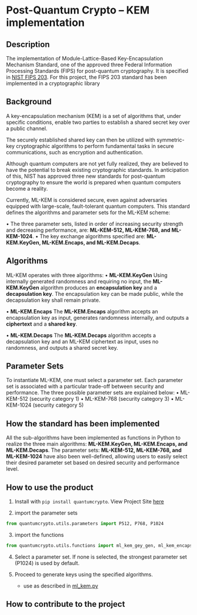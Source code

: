 
# Post-Quantum Crypto – KEM implementation

## Description
The implementation of Module-Lattice-Based Key-Encapsulation Mechanism Standard, one of the approved three Federal Information Processing Standards (FIPS) for post-quantum cryptography. 
It is specified in [NIST FIPS 203](https://csrc.nist.gov/pubs/fips/203/final).
For this project, the FIPS 203 standard has been implemented in a cryptographic library



## Background
A key-encapsulation mechanism (KEM) is a set of algorithms that, under specific conditions, enable two parties to establish a shared secret key over a public channel.

The securely established shared key can then be utilized with symmetric-key cryptographic algorithms to perform fundamental tasks in secure communications, such as encryption and authentication.

Although quantum computers are not yet fully realized, they are believed to have the potential to break existing cryptographic standards. In anticipation of this, NIST has approved three new standards for post-quantum cryptography to ensure the world is prepared when quantum computers become a reality.

Currently, ML-KEM is considered secure, even against adversaries equipped with large-scale, fault-tolerant quantum computers. This standard defines the algorithms and parameter sets for the ML-KEM scheme:

• The three parameter sets, listed in order of increasing security strength and decreasing performance, are: **ML-KEM-512, ML-KEM-768, and ML-KEM-1024**.
• The key exchange algorithms specified are: **ML-KEM.KeyGen, ML-KEM.Encaps, and ML-KEM.Decaps**.




## Algorithms
ML-KEM operates with three algorithms: 
• **ML-KEM.KeyGen**
Using internally generated randomness and requiring no input, the **ML-KEM.KeyGen** algorithm produces an **encapsulation key** and a **decapsulation key**. The encapsulation key can be made public, while the decapsulation key shall remain private.

• **ML-KEM.Encaps**
The **ML-KEM.Encaps** algorithm accepts an encapsulation key as input, generates randomness internally, and outputs a **ciphertext** and a **shared key**. 

• **ML-KEM.Decaps**
The **ML-KEM.Decaps** algorithm accepts a decapsulation key and an ML-KEM ciphertext as input, uses no randomness, and outputs a shared secret key.



## Parameter Sets
To instantiate ML-KEM, one must select a parameter set. Each parameter set is associated with a particular trade-off between security and performance. The three possible parameter sets are explained below:
• ML-KEM-512 (security category 1)
• ML-KEM-768 (security category 3)
• ML-KEM-1024 (security category 5)



## How the standard has been implemented
All the sub-algorithms have been implemented as functions in Python to realize the three main algorithms: **ML-KEM.KeyGen, ML-KEM.Encaps, and ML-KEM.Decaps**. The parameter sets: **ML-KEM-512, ML-KEM-768, and ML-KEM-1024** have also been well-defined, allowing users to easily select their desired parameter set based on desired security and performance level.


## How to use the product
1. Install with `pip install quantumcrypto`. View Project Site [here](https://pypi.org/project/quantumcrypto/)

2. import the parameter sets
```python
from quantumcrypto.utils.parameters import P512, P768, P1024
```

3. import the functions
```python
from quantumcrypto.utils.functions import ml_kem_gey_gen, ml_kem_encaps, ml_kem_decaps
```

4. Select a parameter set. If none is selected, the strongest parameter set (P1024) is used by default.

5. Proceed to generate keys using the specified algorithms.

    - use as described in [ml_kem.py](quantumcrypto/ml_kem.py)


## How to contribute to the project





